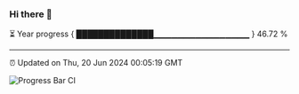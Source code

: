 ### Hi there 👋

⏳ Year progress { ██████████████▁▁▁▁▁▁▁▁▁▁▁▁▁▁▁▁ } 46.72 %

---

⏰ Updated on Thu, 20 Jun 2024 00:05:19 GMT

![Progress Bar CI](https://github.com/liununu/liununu/workflows/Progress%20Bar%20CI/badge.svg)
